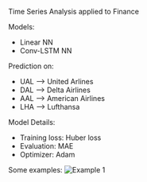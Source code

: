 Time Series Analysis applied to Finance

Models:

  - Linear NN
  - Conv-LSTM NN
  
Prediction on:

  - UAL --> United Arlines
  - DAL --> Delta Airlines
  - AAL --> American Airlines
  - LHA --> Lufthansa
  
  
  
Model Details:

  - Training loss: Huber loss
  - Evaluation: MAE
  - Optimizer: Adam

Some examples:
![Example 1](https://github.com/daniele21/Time-Series-Prediction/tree/master/Results/Linear/LHA-Daily.jpeg)
